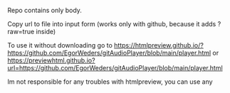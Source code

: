 Repo contains only body.

Copy url to file into input form (works only with github, because it adds ?raw=true inside)

To use it without downloading go to https://htmlpreview.github.io/?https://github.com/EgorWeders/gitAudioPlayer/blob/main/player.html or https://previewhtml.github.io?url=https://github.com/EgorWeders/gitAudioPlayer/blob/main/player.html

Im not responsible for any troubles with htmlpreview, you can use any
